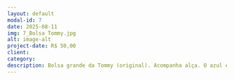 ```yaml
---
layout: default
modal-id: 7
date: 2025-08-11
img: 7_Bolsa Tommy.jpg
alt: image-alt
project-date: R$ 50,00
client:
category: 
description: Bolsa grande da Tommy (original). Acompanha alça. O azul está um pouco desbotado. Mas continua linda.
---
```

